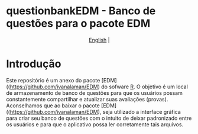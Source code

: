 # questionbankEDM - Banco de questões para o pacote EDM

<p align="center">
  <a href="https://github.com/ivanalaman/questionbankEDM">English</a> |
</p>

# Introdução
Este repositório é um anexo do pacote [EDM]((https://github.com/ivanalaman/EDM) do sofware [R](https://www.r-project.org/). O objetivo é um local de armazenamento de banco de questões para que os usuários possam constantemente compartilhar e atualizar suas avaliações (provas). Aconselhamos que ao baixar o pacote [EDM]((https://github.com/ivanalaman/EDM), seja utilizado a interface gráfica para criar seu banco de questões com o intuito de deixar padronizado entre os usuários e para que o aplicativo possa ler corretamente tais arquivos.




